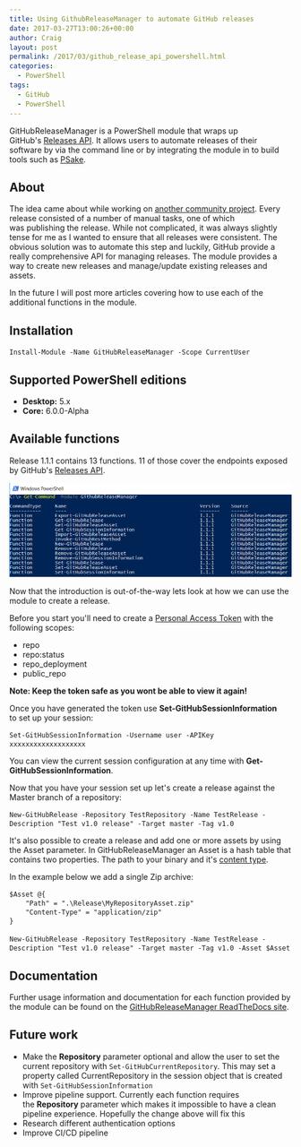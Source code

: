 ```yaml
---
title: Using GithubReleaseManager to automate GitHub releases
date: 2017-03-27T13:00:26+00:00
author: Craig
layout: post
permalink: /2017/03/github_release_api_powershell.html
categories:
  - PowerShell
tags:
  - GitHub
  - PowerShell
---
```


GitHubReleaseManager is a PowerShell module that wraps up GitHub's [Releases API](https://developer.github.com/v3/repos/releases). It allows users to automate releases of their software by via the command line or by integrating the module in to build tools such as [PSake](https://github.com/psake/psake).

<!--more-->

## About

The idea came about while working on [another community project](https://github.com/jakkulabs/PowervRA/). Every release consisted of a number of manual tasks, one of which was publishing the release. While not complicated, it was always slightly tense for me as I wanted to ensure that all releases were consistent. The obvious solution was to automate this step and luckily, GitHub provide a really comprehensive API for managing releases. The module provides a way to create new releases and manage/update existing releases and assets.

In the future I will post more articles covering how to use each of the additional functions in the module.

## Installation

```
Install-Module -Name GitHubReleaseManager -Scope CurrentUser
```

## Supported PowerShell editions

* **Desktop:** 5.x
* **Core:** 6.0.0-Alpha

## Available functions

Release 1.1.1 contains 13 functions. 11 of those cover the endpoints exposed by GitHub's [Releases API](https://developer.github.com/v3/repos/releases).

![AvailableCommands](/assets/images/AvailableCommands.png)

Now that the introduction is out-of-the-way lets look at how we can use the module to create a release.

Before you start you'll need to create a [Personal Access Token](https://help.github.com/articles/creating-an-access-token-for-command-line-use/) with the following scopes:

* repo
* repo:status
* repo_deployment
* public_repo

**Note: Keep the token safe as you wont be able to view it again!**

Once you have generated the token use **Set-GitHubSessionInformation** to set up your session:

```
Set-GitHubSessionInformation -Username user -APIKey xxxxxxxxxxxxxxxxxxx
```

You can view the current session configuration at any time with **Get-GitHubSessionInformation**.

Now that you have your session set up let's create a release against the Master branch of a repository:

```
New-GitHubRelease -Repository TestRepository -Name TestRelease -Description "Test v1.0 release" -Target master -Tag v1.0
```

It's also possible to create a release and add one or more assets by using the Asset parameter. In GitHubReleaseManager an Asset is a hash table that contains two properties. The path to your binary and it's [content type](https://www.iana.org/assignments/media-types/media-types.xhtml).

In the example below we add a single Zip archive:

```
$Asset @{
    "Path" = ".\Release\MyRepositoryAsset.zip"
    "Content-Type" = "application/zip"
}

New-GitHubRelease -Repository TestRepository -Name TestRelease -Description "Test v1.0 release" -Target master -Tag v1.0 -Asset $Asset
```

## Documentation

Further usage information and documentation for each function provided by the module can be found on the [GitHubReleaseManager ReadTheDocs site](http://githubreleasemanager.readthedocs.io/en/latest/").

## Future work

* Make the **Repository** parameter optional and allow the user to set the current repository with `Set-GitHubCurrentRepository`. This may set a property called CurrentRepository in the session object that is created with `Set-GitHubSessionInformation`
* Improve pipeline support. Currently each function requires the **Repository** parameter which makes it impossible to have a clean pipeline experience. Hopefully the change above will fix this
* Research different authentication options
* Improve CI/CD pipeline

